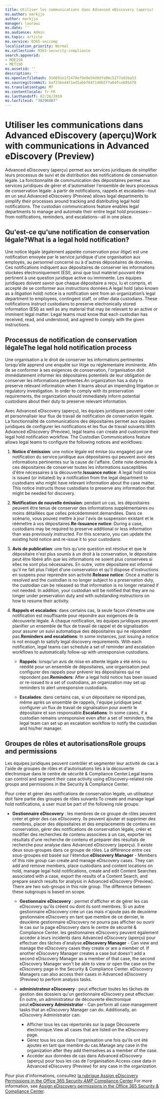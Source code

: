 ```yaml
---
title: Utiliser les communications dans Advanced eDiscovery (aperçu)
ms.author: markjjo
author: markjjo
manager: laurawi
ms.date: ''
ms.audience: Admin
ms.topic: article
ms.service: O365-seccomp
localization_priority: Normal
ms.collection: M365-security-compliance
search.appverid:
- MOE150
- MET150
ms.assetid: ''
description: ''
ms.openlocfilehash: 916691e1f2470ef9e9e54d9dfe06c5277a92ba53
ms.sourcegitcommit: baf23be44f1ed5abbf84f140b5ffa64fce605478
ms.translationtype: MT
ms.contentlocale: fr-FR
ms.lasthandoff: 02/26/2019
ms.locfileid: "30296087"
---
```

# <a name="work-with-communications-in-advanced-ediscovery-preview"></a><span data-ttu-id="0e9c0-102">Utiliser les communications dans Advanced eDiscovery (aperçu)</span><span class="sxs-lookup"><span data-stu-id="0e9c0-102">Work with communications in Advanced eDiscovery (Preview)</span></span>

<span data-ttu-id="0e9c0-p101">Advanced eDiscovery (aperçu) permet aux services juridiques de simplifier leurs processus de suivi et de distribution des notifications de conservation légale. La fonctionnalité de communication des dépositaires permet aux services juridiques de gérer et d'automatiser l'ensemble de leurs processus de conservation légale: à partir de notifications, rappels et escalades--tout en un seul.</span><span class="sxs-lookup"><span data-stu-id="0e9c0-p101">Advanced eDiscovery (Preview) allows legal departments to simplify their processes around tracking and distributing legal hold notifications. The custodian communications feature enables legal departments to manage and automate their entire legal hold processes--from notifications, reminders, and escalations--all in one place.</span></span>

## <a name="what-is-a-legal-hold-notification"></a><span data-ttu-id="0e9c0-105">Qu'est-ce qu'une notification de conservation légale?</span><span class="sxs-lookup"><span data-stu-id="0e9c0-105">What is a legal hold notification?</span></span>

<span data-ttu-id="0e9c0-p102">Une notice légale (également appelée conservation pour *litige*) est une notification envoyée par le service juridique d'une organisation aux employés, au personnel concerné ou à d'autres dépositaires de données. Ces notifications indiquent aux dépositaires de conserver les informations stockées électroniquement (ESI), ainsi que tout matériel pouvant être pertinent à une question juridique active ou imminente. Les équipes juridiques doivent savoir que chaque dépositaire a reçu, lu et compris, et accepté de se conformer aux instructions données.</span><span class="sxs-lookup"><span data-stu-id="0e9c0-p102">A legal hold (also known as a *litigation hold*) notice is a notification sent from an organization’s legal department to employees, contingent staff, or other data custodians. These notifications instruct custodians to preserve electronically stored information (ESI) as well as any material that may be relevant to an active or imminent legal matter. Legal teams must know that each custodian has received, read, and understood, and agreed to comply with the given instructions.</span></span>

## <a name="the-legal-hold-notification-process"></a><span data-ttu-id="0e9c0-109">Processus de notification de conservation légale</span><span class="sxs-lookup"><span data-stu-id="0e9c0-109">The legal hold notification process</span></span>

<span data-ttu-id="0e9c0-p103">Une organisation a le droit de conserver les informations pertinentes lorsqu'elle apprend une enquête sur litige ou réglementaire imminente. Afin de se conformer à ses exigences de conservation, l'organisation doit immédiatement informer les dépositaires potentiels de leur obligation de conserver les informations pertinentes.</span><span class="sxs-lookup"><span data-stu-id="0e9c0-p103">An organization has a duty to preserve relevant information when it learns about an impending litigation or regulatory investigation. In order to comply with its preservation requirements, the organization should immediately inform potential custodians about their duty to preserve relevant information.</span></span> 

<span data-ttu-id="0e9c0-p104">Avec Advanced eDiscovery (aperçu), les équipes juridiques peuvent créer et personnaliser leur flux de travail de notification de conservation légale. La fonctionnalité de communications des dépositaires permet aux équipes juridiques de configurer les notifications et les flux de travail suivants:</span><span class="sxs-lookup"><span data-stu-id="0e9c0-p104">With Advanced eDiscovery (Preview), legal teams can create and customize their legal hold notification workflow. The Custodian Communications feature allows legal teams to configure the following notices and workflows:</span></span>

1. <span data-ttu-id="0e9c0-p105">**Notice d'émission**: une notice légale est émise (ou engagée) par une notification du service juridique aux dépositaires qui peuvent avoir des informations pertinentes sur la cause de l'affaire. Cette note demande à ces dépositaires de conserver toutes les informations susceptibles d'être nécessaires à la découverte.</span><span class="sxs-lookup"><span data-stu-id="0e9c0-p105">**Issuance notice**: A legal hold notice is issued (or initiated) by a notification from the legal department to custodians who might have relevant information about the case matter. This notice instructs those custodians to preserve any information that might be needed for discovery.</span></span> 
   
2.  <span data-ttu-id="0e9c0-p106">**Notification de nouvelle émission**: pendant un cas, les dépositaires peuvent être tenus de conserver des informations supplémentaires ou moins détaillées que celles précédemment demandées. Dans ce scénario, vous pouvez mettre à jour l'avis de suspension existant et le réémettre à vos dépositaires.</span><span class="sxs-lookup"><span data-stu-id="0e9c0-p106">**Re-Issuance notice**: During a case, custodians may be required to preserve additional or less information than was previously instructed. For this scenario, you can update the existing hold notice and re-issue it to your custodians.</span></span>

3.  <span data-ttu-id="0e9c0-p107">**Avis de publication**: une fois qu'une question est résolue et que le dépositaire n'est plus soumis à un droit à la conservation, le dépositaire peut être libéré afin que les informations ne soient plus conservées si elles ne sont plus nécessaires. En outre, votre dépositaire est informé qu'il ne fait plus l'objet d'une conservation et qu'il dispose d'instructions en suspens pour reprendre son activité.</span><span class="sxs-lookup"><span data-stu-id="0e9c0-p107">**Release notice**: Once a matter is resolved and the custodian is no longer subject to a preservation duty, the custodian can be released so that information is no longer retained if not needed. In addition, your custodian will be notified that they are no longer under preservation duty and with outstanding instructions on how to resume their activity.</span></span>

4. <span data-ttu-id="0e9c0-p108">**Rappels et escalades**: dans certains cas, la seule façon d'émettre une notification est insuffisante pour répondre aux exigences de la découverte légale. À chaque notification, les équipes juridiques peuvent planifier un ensemble de flux de travail de rappel et de signalisation pour assurer un suivi automatique des dépositaires qui ne répondent pas.</span><span class="sxs-lookup"><span data-stu-id="0e9c0-p108">**Reminders and escalations**: In some instances, just issuing a notice is not enough to satisfy legal discovery requirements. With each notification, legal teams can schedule a set of reminder and escalation workflows to automatically follow-up with unresponsive custodians.</span></span>

    - <span data-ttu-id="0e9c0-122">**Rappels**: lorsqu'un avis de mise en attente légale a été émis ou réédité pour un ensemble de dépositaires, une organisation peut configurer des rappels pour prévenir les dépositaires qui ne répondent pas.</span><span class="sxs-lookup"><span data-stu-id="0e9c0-122">**Reminders**:  After a legal hold notice has been issued or re-issued to a set of custodians, an organization may set up reminders to alert unresponsive custodians.</span></span> 

    - <span data-ttu-id="0e9c0-123">**Escalades**: dans certains cas, si un dépositaire ne répond pas, même après un ensemble de rappels, l'équipe juridique peut configurer un flux de travail de signalisation pour avertir le dépositaire et son responsable.</span><span class="sxs-lookup"><span data-stu-id="0e9c0-123">**Escalations**: In some cases, if a custodian remains unresponsive even after a set of reminders, the legal team can set up an escalation workflow to notify the custodian and his/her manager.</span></span>

## <a name="role-groups-and-permissions"></a><span data-ttu-id="0e9c0-124">Groupes de rôles et autorisations</span><span class="sxs-lookup"><span data-stu-id="0e9c0-124">Role groups and permissions</span></span> 

<span data-ttu-id="0e9c0-125">Les équipes juridiques peuvent contrôler et segmenter leur activité de cas à l'aide de groupes de rôles et d'autorisations liés à la découverte électronique dans le centre de sécurité & Compliance Center.</span><span class="sxs-lookup"><span data-stu-id="0e9c0-125">Legal teams can control and segment their case activity using eDiscovery-related role groups and permissions in the Security & Compliance Center.</span></span> 

<span data-ttu-id="0e9c0-126">Pour créer et gérer des notifications de conservation légale, un utilisateur doit faire partie des groupes de rôles suivants:</span><span class="sxs-lookup"><span data-stu-id="0e9c0-126">To create and manage legal hold notifications, a user must be part of the following role groups:</span></span>

- <span data-ttu-id="0e9c0-p109">**Gestionnaire eDiscovery** : les membres de ce groupe de rôles peuvent créer et gérer des cas eDiscovery. Ils peuvent ajouter et supprimer des membres, placer des dépositaires et des emplacements de contenu en conservation, gérer des notifications de conservation légale, créer et modifier des recherches de contenu associées à un cas, exporter les résultats d'une recherche de contenu et préparer des résultats de recherche pour analyse dans Advanced eDiscovery (aperçu). Il existe deux sous-groupes dans ce groupe de rôles. La différence entre ces sous-groupes est basée sur l'étendue.</span><span class="sxs-lookup"><span data-stu-id="0e9c0-p109">**eDiscovery Manager** - Members of this role group can create and manage eDiscovery cases. They can add and remove members, place custodians and content locations on hold, manage legal hold notifications, create and edit Content Searches associated with a case, export the results of a Content Search, and prepare search results for analysis in Advanced eDiscovery (Preview). There are two sub-groups in this role group. The difference between these subgroups is based on scope.</span></span>

  - <span data-ttu-id="0e9c0-p110">**Gestionnaire eDiscovery** : permet d'afficher et de gérer les cas eDiscovery qu'ils créent ou dont ils sont membres. Si un autre gestionnaire eDiscovery crée un cas mais n'ajoute pas de deuxième gestionnaire eDiscovery en tant que membre de ce dernier, le deuxième gestionnaire eDiscovery ne pourra pas afficher ou ouvrir le cas sur la page eDiscovery dans le centre de sécurité & Compliance Center. les gestionnaires eDiscovery peuvent également accéder à leurs incidents dans Advanced eDiscovery (aperçu) pour effectuer des tâches d'analyse.</span><span class="sxs-lookup"><span data-stu-id="0e9c0-p110">**eDiscovery Manager** - Can view and manage the eDiscovery cases they create or are a member of. If another eDiscovery Manager creates a case but doesn't add a second eDiscovery Manager as a member of that case, the second eDiscovery Manager won't be able to view or open the case on the eDiscovery page in the Security & Compliance Center. eDiscovery Managers can also access their cases in Advanced eDiscovery (Preview) to perform analysis tasks.</span></span>

  - <span data-ttu-id="0e9c0-p111">**administrateur eDiscovery** : peut effectuer toutes les tâches de gestion des dossiers qu'un gestionnaire eDiscovery peut effectuer. En outre, un administrateur de découverte électronique peut:</span><span class="sxs-lookup"><span data-stu-id="0e9c0-p111">**eDiscovery Administrator** - Can perform all case management tasks that an eDiscovery Manager can do. Additionally, an eDiscovery Administrator can:</span></span>
    
    - <span data-ttu-id="0e9c0-136">Afficher tous les cas répertoriés sur la page Découverte électronique.</span><span class="sxs-lookup"><span data-stu-id="0e9c0-136">View all cases that are listed on the eDiscovery page.</span></span>
    - <span data-ttu-id="0e9c0-137">Gérez tous les cas dans l'organisation une fois qu'ils ont été ajoutés en tant que membre du cas.</span><span class="sxs-lookup"><span data-stu-id="0e9c0-137">Manage any case in the organization after they add themselves as a member of the case.</span></span>
    - <span data-ttu-id="0e9c0-138">Accéder aux données de cas dans Advanced eDiscovery (aperçu) pour tous les cas de l'organisation.</span><span class="sxs-lookup"><span data-stu-id="0e9c0-138">Access case data in Advanced eDiscovery (Preview) for any case in the organization.</span></span>

<span data-ttu-id="0e9c0-139">Pour plus d'informations, consultez [la rubrique Assign eDiscovery Permissions in the Office 365 Security _AMP_ Compliance Center](../assign-ediscovery-permissions.md).</span><span class="sxs-lookup"><span data-stu-id="0e9c0-139">For more information, see [Assign eDiscovery permissions in the Office 365 Security & Compliance Center](../assign-ediscovery-permissions.md).</span></span>
